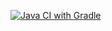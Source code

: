 [![Java CI with Gradle](https://github.com/Maryana101/selenide/actions/workflows/gradle.yml/badge.svg)](https://github.com/Maryana101/selenide/actions/workflows/gradle.yml)
